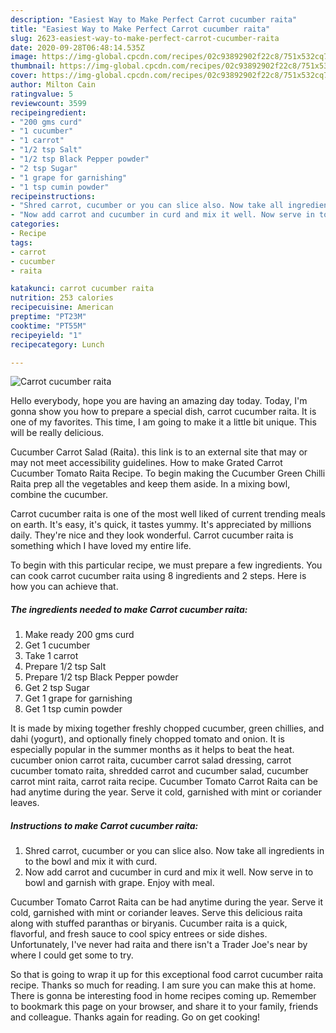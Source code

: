 ```yaml
---
description: "Easiest Way to Make Perfect Carrot cucumber raita"
title: "Easiest Way to Make Perfect Carrot cucumber raita"
slug: 2623-easiest-way-to-make-perfect-carrot-cucumber-raita
date: 2020-09-28T06:48:14.535Z
image: https://img-global.cpcdn.com/recipes/02c93892902f22c8/751x532cq70/carrot-cucumber-raita-recipe-main-photo.jpg
thumbnail: https://img-global.cpcdn.com/recipes/02c93892902f22c8/751x532cq70/carrot-cucumber-raita-recipe-main-photo.jpg
cover: https://img-global.cpcdn.com/recipes/02c93892902f22c8/751x532cq70/carrot-cucumber-raita-recipe-main-photo.jpg
author: Milton Cain
ratingvalue: 5
reviewcount: 3599
recipeingredient:
- "200 gms curd"
- "1 cucumber"
- "1 carrot"
- "1/2 tsp Salt"
- "1/2 tsp Black Pepper powder"
- "2 tsp Sugar"
- "1 grape for garnishing"
- "1 tsp cumin powder"
recipeinstructions:
- "Shred carrot, cucumber or you can slice also. Now take all ingredients in to the bowl and mix it with curd."
- "Now add carrot and cucumber in curd and mix it well. Now serve in to bowl and garnish with grape. Enjoy with meal."
categories:
- Recipe
tags:
- carrot
- cucumber
- raita

katakunci: carrot cucumber raita 
nutrition: 253 calories
recipecuisine: American
preptime: "PT23M"
cooktime: "PT55M"
recipeyield: "1"
recipecategory: Lunch

---
```



![Carrot cucumber raita](https://img-global.cpcdn.com/recipes/02c93892902f22c8/751x532cq70/carrot-cucumber-raita-recipe-main-photo.jpg)

Hello everybody, hope you are having an amazing day today. Today, I'm gonna show you how to prepare a special dish, carrot cucumber raita. It is one of my favorites. This time, I am going to make it a little bit unique. This will be really delicious.

Cucumber Carrot Salad (Raita). this link is to an external site that may or may not meet accessibility guidelines. How to make Grated Carrot Cucumber Tomato Raita Recipe. To begin making the Cucumber Green Chilli Raita prep all the vegetables and keep them aside. In a mixing bowl, combine the cucumber.

Carrot cucumber raita is one of the most well liked of current trending meals on earth. It's easy, it's quick, it tastes yummy. It's appreciated by millions daily. They're nice and they look wonderful. Carrot cucumber raita is something which I have loved my entire life.


To begin with this particular recipe, we must prepare a few ingredients. You can cook carrot cucumber raita using 8 ingredients and 2 steps. Here is how you can achieve that.

<!--inarticleads1-->

##### The ingredients needed to make Carrot cucumber raita:

1. Make ready 200 gms curd
1. Get 1 cucumber
1. Take 1 carrot
1. Prepare 1/2 tsp Salt
1. Prepare 1/2 tsp Black Pepper powder
1. Get 2 tsp Sugar
1. Get 1 grape for garnishing
1. Get 1 tsp cumin powder


It is made by mixing together freshly chopped cucumber, green chillies, and dahi (yogurt), and optionally finely chopped tomato and onion. It is especially popular in the summer months as it helps to beat the heat. cucumber onion carrot raita, cucumber carrot salad dressing, carrot cucumber tomato raita, shredded carrot and cucumber salad, cucumber carrot mint raita, carrot raita recipe. Cucumber Tomato Carrot Raita can be had anytime during the year. Serve it cold, garnished with mint or coriander leaves. 

<!--inarticleads2-->

##### Instructions to make Carrot cucumber raita:

1. Shred carrot, cucumber or you can slice also. Now take all ingredients in to the bowl and mix it with curd.
1. Now add carrot and cucumber in curd and mix it well. Now serve in to bowl and garnish with grape. Enjoy with meal.


Cucumber Tomato Carrot Raita can be had anytime during the year. Serve it cold, garnished with mint or coriander leaves. Serve this delicious raita along with stuffed paranthas or biryanis. Cucumber raita is a quick, flavorful, and fresh sauce to cool spicy entrees or side dishes. Unfortunately, I&#39;ve never had raita and there isn&#39;t a Trader Joe&#39;s near by where I could get some to try. 

So that is going to wrap it up for this exceptional food carrot cucumber raita recipe. Thanks so much for reading. I am sure you can make this at home. There is gonna be interesting food in home recipes coming up. Remember to bookmark this page on your browser, and share it to your family, friends and colleague. Thanks again for reading. Go on get cooking!
